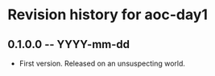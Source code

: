 # Revision history for aoc-day1

## 0.1.0.0  -- YYYY-mm-dd

* First version. Released on an unsuspecting world.
